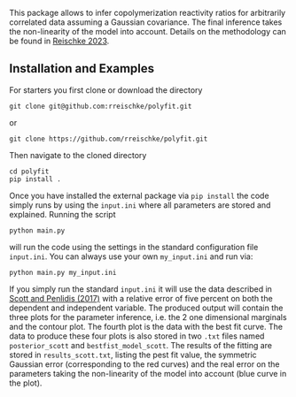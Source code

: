 This package allows to infer copolymerization reactivity ratios for arbitrarily correlated data assuming a Gaussian covariance. The final inference takes the non-linearity of the model into account. Details on the methodology can be found in [Reischke 2023](https://onlinelibrary.wiley.com/doi/epdf/10.1002/mats.202200063).

## Installation and Examples
For starters you first clone or download the directory
```shell
git clone git@github.com:rreischke/polyfit.git
```
or
```shell
git clone https://github.com/rreischke/polyfit.git
```
Then navigate to the cloned directory
```shell
cd polyfit
pip install .
```

Once you have installed the external package via ``pip install`` the code simply runs by using the ``input.ini`` where all parameters are stored and explained. Running the script
```shell
python main.py
```
will run the code using the settings in the standard configuration file ``input.ini``. You can always use your own ``my_input.ini`` and run via:
```shell
python main.py my_input.ini
```

If you simply run the standard ``input.ini`` it will use the data described in [Scott and Penlidis (2017)](https://www.mdpi.com/2227-9717/6/1/8) with a relative error of five percent on both the dependent and independent variable. The produced output will contain the three plots for the parameter inference, i.e. the 2 one dimensional marginals and the contour plot. The fourth plot is the data with the best fit curve. The data to produce these four plots is also stored in two ``.txt`` files named ``posterior_scott`` and ``bestfist_model_scott``. The results of the fitting are stored in ``results_scott.txt``, listing the pest fit value, the symmetric Gaussian error (corresponding to the red curves) and the real error on the parameters taking the non-linearity of the model into account (blue curve in the plot).

